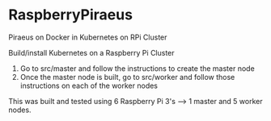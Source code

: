 # RaspberryPiraeus
Piraeus on Docker in Kubernetes on RPi Cluster

Build/install Kubernetes on a Raspberry Pi Cluster
1. Go to src/master and follow the instructions to create the master node
2. Once the master node is built, go to src/worker and follow those instructions on each of the worker nodes

This was built and tested using 6 Raspberry Pi 3's --> 1 master and 5 worker nodes. 
